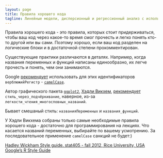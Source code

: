 ```yaml
---
layout: page
title: Правила хорошего кода
tagline: Линейные модели, дисперсионный и регрессионный анализ с использованием R
---
```


Правила хорошего кода - это правила, которых стоит придерживаться, чтобы ваш код через какое-то время смог прочесть и легко понять кто-то другой или вы сами. Поэтому хорошо, если ваш код разделен на логические блоки и в достаточной степени прокомментирован.

Существующие практики различаются в деталях. Например, когда названия переменных и функций написаны единообразно, их легче прочесть и понять, чем они занимаются. 

Google [рекомендует](http://google-styleguide.googlecode.com/svn/trunk/Rguide.xml) использовать для этих идентификаторов `верблюжийРегистр` -  [`camelCase`](http://ru.wikipedia.org/wiki/CamelCase). 

Автор графического пакета [`ggplot2`](http://www.ggplot2.org/), [Хэдли Викхем](http://had.co.nz/), [рекомендует](http://stat405.had.co.nz/r-style.html) `стиль_через_подчёркивание`, наверное, из-за `легкости_чтения_многословных_названий`. 

Бывает смешаный стиль: `названияПеременных` и `названия_функций`.

У Хэдли Викхема собраны только самые необходимые правила хорошего кода - достаточно для программирования на лекциях. Что касается названий переменных, выбирайте по вашему усмотрению. За последовательное применение `camelCase` санкций не будет:)

[Hadley Wickham Style guide. stat405 - fall 2012, Rice University, USA](http://stat405.had.co.nz/r-style.html)
[Google’s R Style Guide](http://google-styleguide.googlecode.com/svn/trunk/Rguide.xml)
